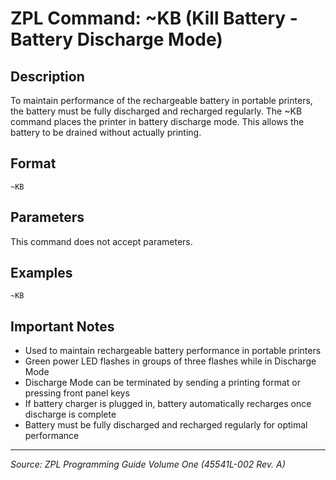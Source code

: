 # ZPL Command: ~KB (Kill Battery - Battery Discharge Mode)

## Description
To maintain performance of the rechargeable battery in portable printers, the battery must be fully discharged and recharged regularly. The ~KB command places the printer in battery discharge mode. This allows the battery to be drained without actually printing.

## Format
```
~KB
```

## Parameters
This command does not accept parameters.

## Examples
```zpl
~KB
```

## Important Notes
- Used to maintain rechargeable battery performance in portable printers
- Green power LED flashes in groups of three flashes while in Discharge Mode
- Discharge Mode can be terminated by sending a printing format or pressing front panel keys
- If battery charger is plugged in, battery automatically recharges once discharge is complete
- Battery must be fully discharged and recharged regularly for optimal performance

---
*Source: ZPL Programming Guide Volume One (45541L-002 Rev. A)*
